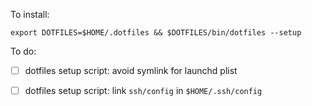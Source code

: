 To install:

`export DOTFILES=$HOME/.dotfiles && $DOTFILES/bin/dotfiles --setup`

To do:

- [ ] dotfiles setup script: avoid symlink for launchd plist
- [ ] dotfiles setup script: link `ssh/config` in `$HOME/.ssh/config`

